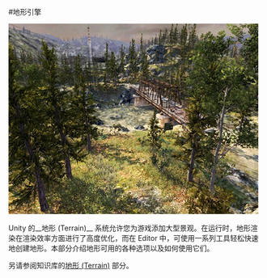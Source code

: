 #地形引擎

![](../uploads/Main/terrainLightmap.jpg) 

Unity 的__地形 (Terrain)__ 系统允许您为游戏添加大型景观。在运行时，地形渲染在渲染效率方面进行了高度优化，而在 Editor 中，可使用一系列工具轻松快速地创建地形。本部分介绍地形可用的各种选项以及如何使用它们。

另请参阅知识库的[地形 (Terrain)](https://support.unity3d.com/hc/en-us/sections/201377903-Terrain) 部分。
